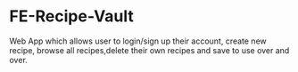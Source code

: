 # FE-Recipe-Vault
Web App which allows user to login/sign up their account, create new recipe, browse all recipes,delete their own recipes and save to use over and over.
